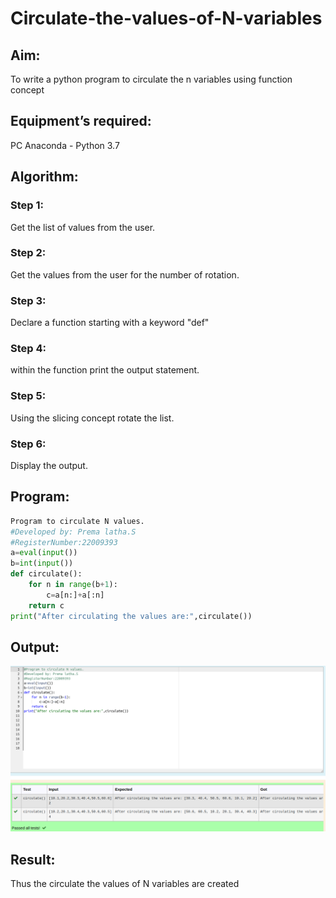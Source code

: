 # Circulate-the-values-of-N-variables

## Aim:
To write a python program to circulate the n variables using function concept
## Equipment’s required:
PC
Anaconda - Python 3.7
## Algorithm: 
### Step 1: 
Get the list of values from the user.
### Step 2: 
Get the values from the user for the number of rotation.
### Step 3: 
Declare a function starting with a keyword "def"
### Step 4: 
within the function print the output statement.
### Step 5: 
Using the slicing concept rotate the list.
### Step 6: 
Display the output.

## Program:
```python 
Program to circulate N values.
#Developed by: Prema latha.S
#RegisterNumber:22009393
a=eval(input())
b=int(input())
def circulate():
    for n in range(b+1):
        c=a[n:]+a[:n]
    return c
print("After circulating the values are:",circulate())
```

## Output:
![](./variables.png)
## Result:
Thus the circulate the values of N variables are created
